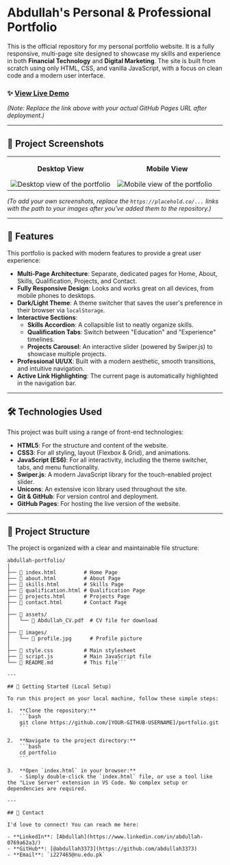 # Abdullah's Personal & Professional Portfolio

This is the official repository for my personal portfolio website. It is a fully responsive, multi-page site designed to showcase my skills and experience in both **Financial Technology** and **Digital Marketing**. The site is built from scratch using only HTML, CSS, and vanilla JavaScript, with a focus on clean code and a modern user interface.

### ✨ [View Live Demo](https://[YOUR-GITHUB-USERNAME].github.io/portfolio/)

*(Note: Replace the link above with your actual GitHub Pages URL after deployment.)*

---

## 📸 Project Screenshots

<table width="100%">
  <tr>
    <td width="50%" valign="top">
      <p align="center"><b>Desktop View</b></p>
      <img src="https://placehold.co/600x400/2c3e50/ffffff?text=Add+Desktop+Screenshot" alt="Desktop view of the portfolio">
    </td>
    <td width="50%" valign="top">
      <p align="center"><b>Mobile View</b></p>
      <img src="https://placehold.co/300x500/3498db/ffffff?text=Add+Mobile+Screenshot" alt="Mobile view of the portfolio">
    </td>
  </tr>
</table>

*(To add your own screenshots, replace the `https://placehold.co/...` links with the path to your images after you've added them to the repository.)*

---

## 🚀 Features

This portfolio is packed with modern features to provide a great user experience:

- **Multi-Page Architecture**: Separate, dedicated pages for Home, About, Skills, Qualification, Projects, and Contact.
- **Fully Responsive Design**: Looks and works great on all devices, from mobile phones to desktops.
- **Dark/Light Theme**: A theme switcher that saves the user's preference in their browser via `localStorage`.
- **Interactive Sections**:
  - **Skills Accordion**: A collapsible list to neatly organize skills.
  - **Qualification Tabs**: Switch between "Education" and "Experience" timelines.
  - **Projects Carousel**: An interactive slider (powered by Swiper.js) to showcase multiple projects.
- **Professional UI/UX**: Built with a modern aesthetic, smooth transitions, and intuitive navigation.
- **Active Link Highlighting**: The current page is automatically highlighted in the navigation bar.

---

## 🛠️ Technologies Used

This project was built using a range of front-end technologies:

- **HTML5**: For the structure and content of the website.
- **CSS3**: For all styling, layout (Flexbox & Grid), and animations.
- **JavaScript (ES6)**: For all interactivity, including the theme switcher, tabs, and menu functionality.
- **Swiper.js**: A modern JavaScript library for the touch-enabled project slider.
- **Unicons**: An extensive icon library used throughout the site.
- **Git & GitHub**: For version control and deployment.
- **GitHub Pages**: For hosting the live version of the website.

---

## 📂 Project Structure

The project is organized with a clear and maintainable file structure:

```
abdullah-portfolio/
│
├── 📄 index.html         # Home Page
├── 📄 about.html         # About Page
├── 📄 skills.html        # Skills Page
├── 📄 qualification.html # Qualification Page
├── 📄 projects.html      # Projects Page
├── 📄 contact.html       # Contact Page
│
├── 📁 assets/
│   └── 📄 Abdullah_CV.pdf  # CV file for download
│
├── 📁 images/
│   └── 📄 profile.jpg      # Profile picture
│
├── 📄 style.css          # Main stylesheet
├── 📄 script.js          # Main JavaScript file
└── 📄 README.md          # This file```

---

## 🔧 Getting Started (Local Setup)

To run this project on your local machine, follow these simple steps:

1.  **Clone the repository:**
    ```bash
    git clone https://github.com/[YOUR-GITHUB-USERNAME]/portfolio.git
    ```

2.  **Navigate to the project directory:**
    ```bash
    cd portfolio
    ```

3.  **Open `index.html` in your browser:**
    - Simply double-click the `index.html` file, or use a tool like the "Live Server" extension in VS Code. No complex setup or dependencies are required.

---

## 📧 Contact

I'd love to connect! You can reach me here:

- **LinkedIn**: [Abdullah](https://www.linkedin.com/in/abdullah-0769a62a3/)
- **GitHub**: [@abdullah3373](https://github.com/abdullah3373)
- **Email**: `i227465@nu.edu.pk`
